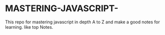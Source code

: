 # MASTERING-JAVASCRIPT-
This repo for mastering javascript in depth A to Z and make a good notes for learning. like top Notes.

